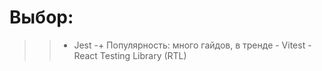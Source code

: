 # Выбор:
>>	- Jest 
		-+ Популярность: много гайдов, в тренде
	- Vitest
	- React Testing Library (RTL)